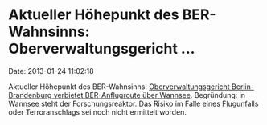 Aktueller Höhepunkt des BER-Wahnsinns: Oberverwaltungsgericht \...
==================================================================

Date: 2013-01-24 11:02:18

Aktueller Höhepunkt des BER-Wahnsinns: [Oberverwaltungsgericht
Berlin-Brandenburg verbietet BER-Anflugroute über
Wannsee](http://ml.spiegel.de/article.do?id=879343). Begründung: in
Wannsee steht der Forschungsreaktor. Das Risiko im Falle eines
Flugunfalls oder Terroranschlags sei noch nicht ermittelt worden.
